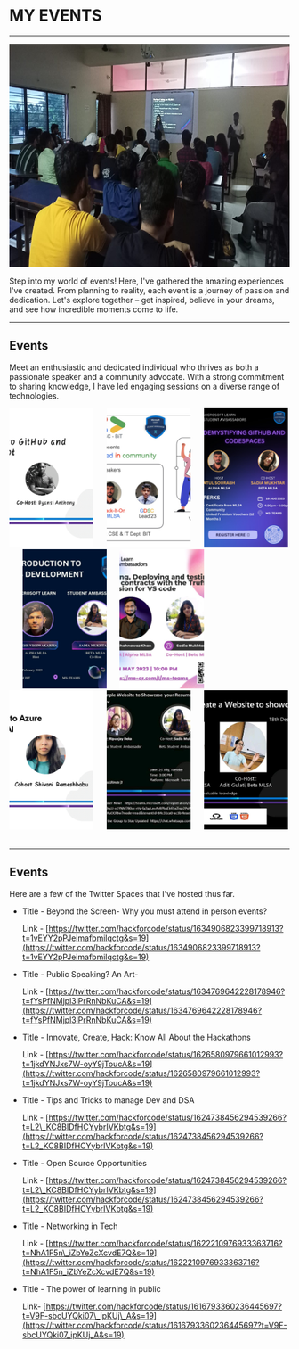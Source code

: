 # MY EVENTS
---

<img src="./images/Photo5.jpeg"  width="100%" height="400px" />

Step into my world of events! Here, I've gathered the amazing experiences I've created. From planning to reality, each event is a journey of passion and dedication. Let's explore together – get inspired, believe in your dreams, and see how incredible moments come to life.

---

## Events


Meet an enthusiastic and dedicated individual who thrives as both a passionate speaker and a community advocate. With a strong commitment to sharing knowledge, I have led engaging sessions on a diverse range of technologies.

<p float="left">
  <img src="./images/Photo1.jpeg"  width="30%" height="250px" style="object-fit:cover" />&nbsp;&nbsp;&nbsp;&nbsp;&nbsp;
<img src="./images/Photo2.jpeg"  width="30%" height="250px" style="object-fit:cover" />&nbsp;&nbsp;&nbsp;&nbsp;&nbsp;
<img src="./images/Photo3.jpeg"  width="30%" height="250px" style="object-fit:cover;" />&nbsp;&nbsp;&nbsp;&nbsp;&nbsp;
<img src="./images/Photo4.jpeg"  width="30%" height="250px" style="object-fit:cover;" />&nbsp;&nbsp;&nbsp;&nbsp;&nbsp;
<img src="./images/Photo6.jpeg"  width="30%" height="250px" style="object-fit:cover;" />&nbsp;&nbsp;&nbsp;&nbsp;&nbsp;
<img src="./images/Photo7.png"  width="30%" height="250px" style="object-fit:cover;" />&nbsp;&nbsp;&nbsp;&nbsp;&nbsp;
<img src="./images/Photo8.jpeg"  width="30%" height="250px" style="object-fit:cover;" />&nbsp;&nbsp;&nbsp;&nbsp;&nbsp;
<img src="./images/Photo9.jpeg"  width="30%" height="250px" style="object-fit:cover;" />&nbsp;&nbsp;&nbsp;&nbsp;&nbsp;
</p>

---

## Events

Here are a few of the Twitter Spaces that I've hosted thus far.

* Title - Beyond the Screen- Why you must attend in person events?
    
    Link - [https://twitter.com/hackforcode/status/1634906823399718913?t=1vEYY2pPJeimafbmilqctg&s=19](https://twitter.com/hackforcode/status/1634906823399718913?t=1vEYY2pPJeimafbmilqctg&s=19)
    
* Title - Public Speaking? An Art-
    
    Link - [https://twitter.com/hackforcode/status/1634769642228178946?t=fYsPfNMjpl3lPrRnNbKuCA&s=19](https://twitter.com/hackforcode/status/1634769642228178946?t=fYsPfNMjpl3lPrRnNbKuCA&s=19)
    
* Title - Innovate, Create, Hack: Know All About the Hackathons
    
    Link - [https://twitter.com/hackforcode/status/1626580979661012993?t=1jkdYNJxs7W-oyY9jToucA&s=19](https://twitter.com/hackforcode/status/1626580979661012993?t=1jkdYNJxs7W-oyY9jToucA&s=19)
    
* Title - Tips and Tricks to manage Dev and DSA
    
    Link - [https://twitter.com/hackforcode/status/1624738456294539266?t=L2\_KC8BIDfHCYybrIVKbtg&s=19](https://twitter.com/hackforcode/status/1624738456294539266?t=L2_KC8BIDfHCYybrIVKbtg&s=19)
    
* Title - Open Source Opportunities
    
    Link - [https://twitter.com/hackforcode/status/1624738456294539266?t=L2\_KC8BIDfHCYybrIVKbtg&s=19](https://twitter.com/hackforcode/status/1624738456294539266?t=L2_KC8BIDfHCYybrIVKbtg&s=19)
    
* Title - Networking in Tech
    
    Link - [https://twitter.com/hackforcode/status/1622210976933363716?t=NhA1F5n\_iZbYeZcXcvdE7Q&s=19](https://twitter.com/hackforcode/status/1622210976933363716?t=NhA1F5n_iZbYeZcXcvdE7Q&s=19)
    
* Title - The power of learning in public
    
    Link- [https://twitter.com/hackforcode/status/1616793360236445697?t=V9F-sbcUYQki07\_ipKUj\_A&s=19](https://twitter.com/hackforcode/status/1616793360236445697?t=V9F-sbcUYQki07_ipKUj_A&s=19)
